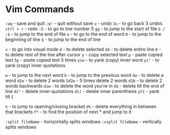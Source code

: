 # Vim Commands

`:wq` - save and quit
`:q!` - quit without save
`u` - undo
`3u` - to go back 3 undos
`ctrl + r` - redo
`:5` - to go to line number 5
`gg` - to jump to the start of file
`G / :$` - to jump to the end of file
`e` - to go to the end of word
`0` - to jump to the beginning of line
`$` - to jump to the end of line

`v` - to go into visual mode
`d` - to delete selected
`dd` - to delete entire line
`D` - to delete rest of the line after cursor
`y` - copy selected text
`p` - paste copied text
`5p` - paste copied text 5 times
`yiw` - to yank (copy) inner word
`yi"` - to yank (copy) inner quotations

`w` - to jump to the next word
`b` - to jump to the previous word
`dw` - to delete a word
`d2w` - to delete 2 words
`5d2w` - 5 times delete 2 words
`d2b` - to delete 2 words backwards
`diw` - to delete the word you're in
`d$` - delete till the end of line
`di"` - delete inner quotations
`di(` - delete inner parenthesis
`yt{` - yank till {

`%` - to jump to opening/closing bracket
`d%` - delete everything in between that brackets
`f*` - to find the position of next \* and jump to it

`:split fileName` - horizontally splits windows
`:vsplit fileName` - vertically splits windows
